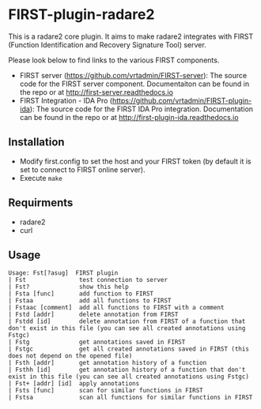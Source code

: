 # FIRST-plugin-radare2
This is a radare2 core plugin.
It aims to make radare2 integrates with FIRST (Function Identification and Recovery Signature Tool) server.

Please look below to find links to the various FIRST components.
- FIRST server (https://github.com/vrtadmin/FIRST-server): The source code for the FIRST server component. Documentaiton can be found in the repo or at http://first-server.readthedocs.io
- FIRST Integration - IDA Pro (https://github.com/vrtadmin/FIRST-plugin-ida): The source code for the FIRST IDA Pro integration. Documentation can be found in the repo or at http://first-plugin-ida.readthedocs.io

## Installation
- Modify first.config to set the host and your FIRST token (by default it is set to connect to FIRST online server).
- Execute `make`

## Requirments
- radare2
- curl

## Usage
	Usage: Fst[?asug]  FIRST plugin
	| Fst               test connection to server
	| Fst?              show this help
	| Fsta [func]       add function to FIRST
	| Fstaa             add all functions to FIRST
	| Fstaac [comment]  add all functions to FIRST with a comment
	| Fstd [addr]       delete annotation from FIRST
	| Fstdd [id]        delete annotation from FIRST of a function that don't exist in this file (you can see all created annotations using Fstgc)
	| Fstg              get annotations saved in FIRST
	| Fstgc             get all created annotations saved in FIRST (this does not depend on the opened file)
	| Fsth [addr]       get annotation history of a function
	| Fsthh [id]        get annotation history of a function that don't exist in this file (you can see all created annotations using Fstgc)
	| Fst+ [addr] [id]  apply annotations
	| Fsts [func]       scan for similar functions in FIRST
	| Fstsa             scan all functions for similar functions in FIRST
